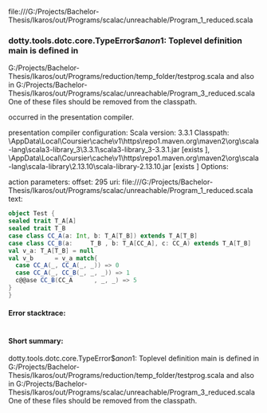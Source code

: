 file:///G:/Projects/Bachelor-Thesis/Ikaros/out/Programs/scalac/unreachable/Program_1_reduced.scala
### dotty.tools.dotc.core.TypeError$$anon$1: Toplevel definition main is defined in
  G:/Projects/Bachelor-Thesis/Ikaros/out/Programs/reduction/temp_folder/testprog.scala
and also in
  G:/Projects/Bachelor-Thesis/Ikaros/out/Programs/scalac/unreachable/Program_3_reduced.scala
One of these files should be removed from the classpath.

occurred in the presentation compiler.

presentation compiler configuration:
Scala version: 3.3.1
Classpath:
<HOME>\AppData\Local\Coursier\cache\v1\https\repo1.maven.org\maven2\org\scala-lang\scala3-library_3\3.3.1\scala3-library_3-3.3.1.jar [exists ], <HOME>\AppData\Local\Coursier\cache\v1\https\repo1.maven.org\maven2\org\scala-lang\scala-library\2.13.10\scala-library-2.13.10.jar [exists ]
Options:



action parameters:
offset: 295
uri: file:///G:/Projects/Bachelor-Thesis/Ikaros/out/Programs/scalac/unreachable/Program_1_reduced.scala
text:
```scala
object Test {
sealed trait T_A[A]
sealed trait T_B
case class CC_A(a: Int, b: T_A[T_B]) extends T_A[T_B]
case class CC_B(a:     T_B , b: T_A[CC_A], c: CC_A) extends T_A[T_B]
val v_a: T_A[T_B] = null
val v_b      = v_a match{
  case CC_A(_, CC_A(_, _)) => 0
  case CC_A(_, CC_B(_, _, _)) => 1
  c@@ase CC_B(CC_A      , _, _) => 5
}
}

```



#### Error stacktrace:

```

```
#### Short summary: 

dotty.tools.dotc.core.TypeError$$anon$1: Toplevel definition main is defined in
  G:/Projects/Bachelor-Thesis/Ikaros/out/Programs/reduction/temp_folder/testprog.scala
and also in
  G:/Projects/Bachelor-Thesis/Ikaros/out/Programs/scalac/unreachable/Program_3_reduced.scala
One of these files should be removed from the classpath.